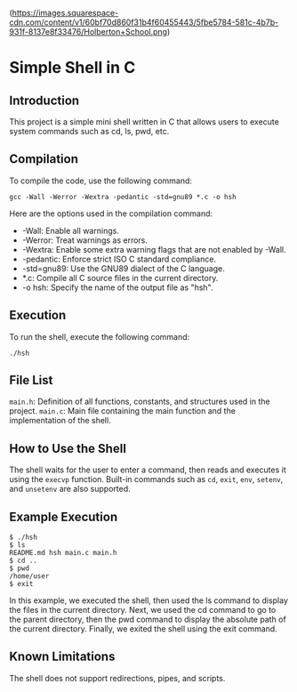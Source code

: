 (https://images.squarespace-cdn.com/content/v1/60bf70d860f31b4f60455443/5fbe5784-581c-4b7b-931f-8137e8f33476/Holberton+School.png)

# Simple Shell in C #

## Introduction ##

This project is a simple mini shell written in C that allows users to execute system commands such as cd, ls, pwd, etc.

## Compilation

To compile the code, use the following command:

```gcc -Wall -Werror -Wextra -pedantic -std=gnu89 *.c -o hsh```

Here are the options used in the compilation command:

* -Wall: Enable all warnings.
* -Werror: Treat warnings as errors.
* -Wextra: Enable some extra warning flags that are not enabled by -Wall.
* -pedantic: Enforce strict ISO C standard compliance.
* -std=gnu89: Use the GNU89 dialect of the C language.
* *.c: Compile all C source files in the current directory.
* -o hsh: Specify the name of the output file as "hsh".

## Execution

To run the shell, execute the following command:

```./hsh```

## File List

`main.h`: Definition of all functions, constants, and structures used in the project.
`main.c`: Main file containing the main function and the implementation of the shell.

## How to Use the Shell

The shell waits for the user to enter a command, then reads and executes it using the `execvp` function. Built-in commands such as `cd`, `exit`, `env`, `setenv`, and `unsetenv` are also supported.

## Example Execution

```
$ ./hsh
$ ls
README.md hsh main.c main.h
$ cd ..
$ pwd
/home/user
$ exit
```
In this example, we executed the shell, then used the ls command to display the files in the current directory. Next, we used the cd command to go to the parent directory, then the pwd command to display the absolute path of the current directory. Finally, we exited the shell using the exit command.

## Known Limitations

The shell does not support redirections, pipes, and scripts.
